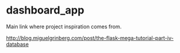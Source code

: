 # dashboard_app

Main link where project inspiration comes from.

http://blog.miguelgrinberg.com/post/the-flask-mega-tutorial-part-iv-database
